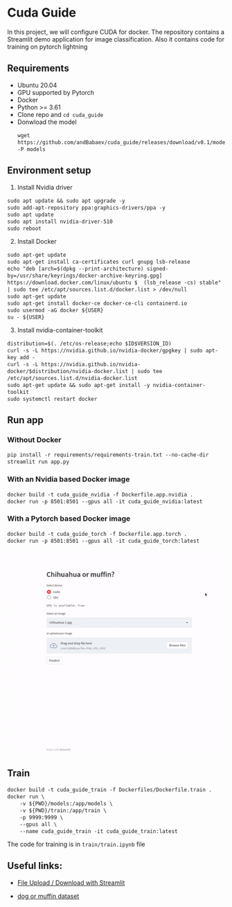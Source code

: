 # Cuda Guide

In this project, we will configure CUDA for docker. The repository contains a Streamlit demo application for image classification. Also it contains code for training on pytorch lightning

## Requirements

- Ubuntu 20.04
- GPU supported by Pytorch
- Docker
- Python >= 3.61
- Clone repo and `cd cuda_guide`
- Donwload the model
    ```
    wget https://github.com/andBabaev/cuda_guide/releases/download/v0.1/model.ckpt -P models
    ```

## Environment setup

1. Install Nvidia driver
```
sudo apt update && sudo apt upgrade -y
sudo add-apt-repository ppa:graphics-drivers/ppa -y
sudo apt update
sudo apt install nvidia-driver-510
sudo reboot
```

2. Install Docker
```
sudo apt-get update
sudo apt-get install ca-certificates curl gnupg lsb-release
echo "deb [arch=$(dpkg --print-architecture) signed-by=/usr/share/keyrings/docker-archive-keyring.gpg] https://download.docker.com/linux/ubuntu $  (lsb_release -cs) stable" | sudo tee /etc/apt/sources.list.d/docker.list > /dev/null
sudo apt-get update
sudo apt-get install docker-ce docker-ce-cli containerd.io
sudo usermod -aG docker ${USER}
su - ${USER}
```

3. Install nvidia-container-toolkit
```
distribution=$(. /etc/os-release;echo $ID$VERSION_ID)
curl -s -L https://nvidia.github.io/nvidia-docker/gpgkey | sudo apt-key add -
curl -s -L https://nvidia.github.io/nvidia-docker/$distribution/nvidia-docker.list | sudo tee /etc/apt/sources.list.d/nvidia-docker.list
sudo apt-get update && sudo apt-get install -y nvidia-container-toolkit
sudo systemctl restart docker
```

## Run app
### Without Docker
```
pip install -r requirements/requirements-train.txt --no-cache-dir
streamlit run app.py
```

### With an Nvidia based Docker image
```
docker build -t cuda_guide_nvidia -f Dockerfile.app.nvidia .
docker run -p 8501:8501 --gpus all -it cuda_guide_nvidia:latest
```

### With a Pytorch based Docker image
```
docker build -t cuda_guide_torch -f Dockerfile.app.torch .
docker run -p 8501:8501 --gpus all -it cuda_guide_torch:latest
```
![ Alt text](media/demo_app.gif)

## Train
```
docker build -t cuda_guide_train -f Dockerfiles/Dockerfile.train .
docker run \
    -v ${PWD}/models:/app/models \
    -v ${PWD}/train:/app/train \
    -p 9999:9999 \
    --gpus all \
    --name cuda_guide_train -it cuda_guide_train:latest
```
The code for training is in `train/train.ipynb` file

## Useful links:
- [File Upload / Download with Streamlit](https://pythonwife.com/file-upload-download-with-streamlit/#:~:text=To%20upload%20an%20image%20we,jpeg%20are%20the%20accepted%20extensions.)

- [dog or muffin dataset](https://github.com/ieee8023/deep-learning-datasets)
